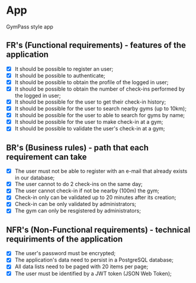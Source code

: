 # App

GymPass style app

## FR's (Functional requirements) - features of the application

- [x] It should be possible to register an user;
- [x] It should be possible to authenticate;
- [x] It should be possible to obtain the profile of the logged in user;
- [x] It should be possible to obtain the number of check-ins performed by the logged in user;
- [x] It should be possible for the user to get their check-in history;
- [x] It should be possible for the user to search nearby gyms (up to 10km);
- [x] It should be possible for the user to able to search for gyms by name;
- [x] It should be possible for the user to make check-in at a gym;
- [x] It should be possible to validate the user's check-in at a gym;

## BR's (Business rules) - path that each requirement can take

- [x] The user must not be able to register with an e-mail that already exists in our database;
- [x] The user cannot to do 2 check-ins on the same day;
- [x] The user cannot check-in if not be nearby (100m) the gym;
- [x] Check-in only can be validated up to 20 minutes after its creation;
- [x] Check-in can be only validated by administrators;
- [x] The gym can only be resgistered by administrators;

## NFR's (Non-Functional requirements) - technical requiriments of the application

- [x] The user's password must be encrypted;
- [x] The application's data need to persist in a PostgreSQL database;
- [x] All data lists need to be paged with 20 items per page;
- [x] The user must be identified by a JWT token (JSON Web Token);

